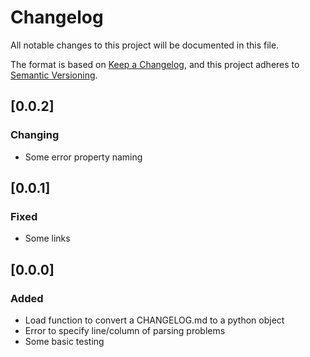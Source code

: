 # Changelog

All notable changes to this project will be documented in this file.

The format is based on [Keep a Changelog](https://keepachangelog.com/en/1.0.0/),
and this project adheres to [Semantic Versioning](https://semver.org/spec/v2.0.0.html).

## [0.0.2]

### Changing

- Some error property naming

## [0.0.1]

### Fixed

- Some links

## [0.0.0]

### Added

- Load function to convert a CHANGELOG.md to a python object
- Error to specify line/column of parsing problems
- Some basic testing
